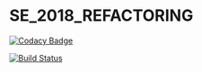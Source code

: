 # SE_2018_REFACTORING

[![Codacy Badge](https://api.codacy.com/project/badge/Grade/3816bdceac694e63a2105ec7320a95d9)](https://www.codacy.com/app/ArneSchulze/SE_2018_Refactoring?utm_source=github.com&amp;utm_medium=referral&amp;utm_content=ArneSchulze/SE_2018_Refactoring&amp;utm_campaign=Badge_Grade)  

[![Build Status](https://travis-ci.org/ArneSchulze/SE_2018_Refactoring.svg?branch=master)](https://travis-ci.org/ArneSchulze/SE_2018_Refactoring)